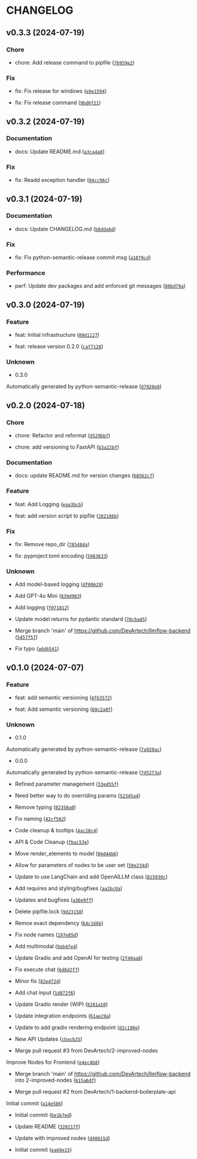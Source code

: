 # CHANGELOG

## v0.3.3 (2024-07-19)

### Chore

* chore: Add release command to pipfile ([`7b959e2`](https://github.com/DevArtech/llmflow-backend/commit/7b959e23f293f38785e46666807fee81cfa1c15b))

### Fix

* fix: Fix release for windows ([`e9e1594`](https://github.com/DevArtech/llmflow-backend/commit/e9e159471a0b408a3baa477787a476168092eed0))

* fix: Fix release command ([`9bd6f21`](https://github.com/DevArtech/llmflow-backend/commit/9bd6f211be2e69b40e07bdb2914d7533174255ce))

## v0.3.2 (2024-07-19)

### Documentation

* docs: Update README.md ([`a3ca4a8`](https://github.com/DevArtech/llmflow-backend/commit/a3ca4a879d956ba08c01242a2f22ec0638b978e1))

### Fix

* fix: Readd exception handler ([`04cc96c`](https://github.com/DevArtech/llmflow-backend/commit/04cc96c1e87546f186e695017562ee8a2f8040ec))

## v0.3.1 (2024-07-19)

### Documentation

* docs: Update CHANGELOG.md ([`b8dda6d`](https://github.com/DevArtech/llmflow-backend/commit/b8dda6d2fd9b90b8afe2f3baa3f1a0f71a93071c))

### Fix

* fix: Fix python-semantic-release commit msg ([`a1879cd`](https://github.com/DevArtech/llmflow-backend/commit/a1879cda1b80dbfbc54a9410fbd0ad0a4dd17780))

### Performance

* perf: Update dev packages and add enforced git messages ([`80bd79a`](https://github.com/DevArtech/llmflow-backend/commit/80bd79a624d0f6dfa407c4e6aa4382a2ef83a5a2))

## v0.3.0 (2024-07-19)

### Feature

* feat: Initial infrastructure ([`09d1127`](https://github.com/DevArtech/llmflow-backend/commit/09d1127e6714253ee0f6aa8f6c30badea08b10bc))

* feat: release version 0.2.0 ([`caf7128`](https://github.com/DevArtech/llmflow-backend/commit/caf7128361a412d10f2a6184d48622f90cd76327))

### Unknown

* 0.3.0

Automatically generated by python-semantic-release ([`d7920e0`](https://github.com/DevArtech/llmflow-backend/commit/d7920e08b3e1a617e63dcfdd9bc85e2c3300d696))

## v0.2.0 (2024-07-18)

### Chore

* chore: Refactor and reformat ([`d529bbf`](https://github.com/DevArtech/llmflow-backend/commit/d529bbfd8698b4d81fb03c502545999b4245d31c))

* chore: add versioning to FastAPI ([`b3a22bf`](https://github.com/DevArtech/llmflow-backend/commit/b3a22bf80dd613619bdb3315ad19549c7e06eff0))

### Documentation

* docs: update README.md for version changes ([`68562c7`](https://github.com/DevArtech/llmflow-backend/commit/68562c73baae7b921101b79f266f93ef5950758c))

### Feature

* feat: Add Logging ([`eaa3bcb`](https://github.com/DevArtech/llmflow-backend/commit/eaa3bcb7e850b5c4c15d285e74926c7cf54a5935))

* feat: add version script to pipfile ([`282186b`](https://github.com/DevArtech/llmflow-backend/commit/282186bf855f4fbff3a0cb17d3a0229388f5a565))

### Fix

* fix: Remove repo_dir ([`785484a`](https://github.com/DevArtech/llmflow-backend/commit/785484a6e4638ba66d16f28e9d7875613d1e9dc4))

* fix: pyproject.toml encoding ([`5983633`](https://github.com/DevArtech/llmflow-backend/commit/598363360fedc60fc87ab2f6f1017ac4d263b179))

### Unknown

* Add model-based logging ([`df00629`](https://github.com/DevArtech/llmflow-backend/commit/df00629c96d8caad0300f0f225507f086148cba1))

* Add GPT-4o Mini ([`839d983`](https://github.com/DevArtech/llmflow-backend/commit/839d983ccc3a65c4f2724b1c83f4f730e210b75a))

* Add logging ([`f071812`](https://github.com/DevArtech/llmflow-backend/commit/f071812f55f31e45fc5af21e2a420d5d2d77a8fc))

* Update model returns for pydantic standard ([`70cba45`](https://github.com/DevArtech/llmflow-backend/commit/70cba456a5a76e2051517b9b90d81b8bba06d852))

* Merge branch &#39;main&#39; of https://github.com/DevArtech/llmflow-backend ([`5457f57`](https://github.com/DevArtech/llmflow-backend/commit/5457f5771dc9e156c0c134eb8ac9f5331b0ede0d))

* Fix typo ([`a6d6541`](https://github.com/DevArtech/llmflow-backend/commit/a6d6541bb6b4088ee91e2b516b3e0f21e52762af))

## v0.1.0 (2024-07-07)

### Feature

* feat: add semantic versioning ([`4f63572`](https://github.com/DevArtech/llmflow-backend/commit/4f63572aebf941facb645c4c33bbca5db481b36b))

* feat: Add semantic versioning ([`69c2a0f`](https://github.com/DevArtech/llmflow-backend/commit/69c2a0f7d4e968d7f1a48888584e0c32fdb08963))

### Unknown

* 0.1.0

Automatically generated by python-semantic-release ([`7a920ac`](https://github.com/DevArtech/llmflow-backend/commit/7a920ac42d01169a34a8cf01ee8e3a667f77462f))

* 0.0.0

Automatically generated by python-semantic-release ([`7d52f3a`](https://github.com/DevArtech/llmflow-backend/commit/7d52f3ae3b0f953d4b7dab302ec47d1345fb99a2))

* Refined parameter management ([`33ed55f`](https://github.com/DevArtech/llmflow-backend/commit/33ed55f8283546c7508d48db8635425d99b7e196))

* Need better way to do overriding params ([`52345a4`](https://github.com/DevArtech/llmflow-backend/commit/52345a4b6a79e66e30cb18f5e044bb0acd02dc31))

* Remove typing ([`82350a0`](https://github.com/DevArtech/llmflow-backend/commit/82350a0f34de4710b716833a864189d162166ac0))

* Fix naming ([`42cf582`](https://github.com/DevArtech/llmflow-backend/commit/42cf582c7f4d1cc46e07e14426c9eee2284bb1ae))

* Code cleanup &amp; tooltips ([`4ac28c4`](https://github.com/DevArtech/llmflow-backend/commit/4ac28c4bd93a6c075a45d8bc8ba7a15ad8a82509))

* API &amp; Code Cleanup ([`fbac53e`](https://github.com/DevArtech/llmflow-backend/commit/fbac53ebffd76bee8ebd0f4885183eb5dbf3b129))

* Move render_elements to model ([`04d44b6`](https://github.com/DevArtech/llmflow-backend/commit/04d44b692caafd53138c69984537fc93ca10b211))

* Allow for parameters of nodes to be user set ([`50e234d`](https://github.com/DevArtech/llmflow-backend/commit/50e234dc3ceb1ece2625210ce585a3fd50d6910a))

* Update to use LangChain and add OpenAILLM class ([`815930c`](https://github.com/DevArtech/llmflow-backend/commit/815930c8b4807460942341e3c70be26659fe9a9f))

* Add requires and styling/bugfixes ([`aa2bc0a`](https://github.com/DevArtech/llmflow-backend/commit/aa2bc0a481171e191e33c257f9be8077ff436362))

* Updates and bugfixes ([`a36e9ff`](https://github.com/DevArtech/llmflow-backend/commit/a36e9ff1f26fd8a2c70a9c0801e7760bb69665f5))

* Delete pipfile.lock ([`9d23158`](https://github.com/DevArtech/llmflow-backend/commit/9d231586f3851c4c6d0a0e4474afccd4247c2b50))

* Remoe exact dependency ([`64c166b`](https://github.com/DevArtech/llmflow-backend/commit/64c166be986a688a322ef1cdb819ae0f423df98e))

* Fix node names ([`197e85d`](https://github.com/DevArtech/llmflow-backend/commit/197e85d7ed3aeac93796acab261bc0c87d5b7bd9))

* Add multimodal ([`9ab4fe4`](https://github.com/DevArtech/llmflow-backend/commit/9ab4fe4c7bd468ed6cdcdaaeab69cccc4ed51b18))

* Update Gradio and add OpenAI for testing ([`2f40aa8`](https://github.com/DevArtech/llmflow-backend/commit/2f40aa85485d8b268d18c42e2320ff3ece589736))

* Fix execute chat ([`6d8d2f7`](https://github.com/DevArtech/llmflow-backend/commit/6d8d2f76293b1763c731e4b3b694948596a122d4))

* Minor fix ([`82e4f24`](https://github.com/DevArtech/llmflow-backend/commit/82e4f24f55b799f70d3c24a126a4c77aed4cecf3))

* Add chat input ([`1d872f6`](https://github.com/DevArtech/llmflow-backend/commit/1d872f626cda18cb5d9bca695f3d9a395e45d067))

* Update Gradio render (WIP) ([`8281a10`](https://github.com/DevArtech/llmflow-backend/commit/8281a10e34980b571956a3f241634894ebe8cc38))

* Update integration endpoints ([`61ae29a`](https://github.com/DevArtech/llmflow-backend/commit/61ae29a0589754c8cf2dc2ed788bcca7acb451ca))

* Update to add gradio rendering endpoint ([`d2c180e`](https://github.com/DevArtech/llmflow-backend/commit/d2c180ee193cebae7ce385d9af07a10499cfd76a))

* New API Updates ([`cbacb25`](https://github.com/DevArtech/llmflow-backend/commit/cbacb254ea081a81306bef14476215478bf4af07))

* Merge pull request #3 from DevArtech/2-improved-nodes

Improve Nodes for Frontend ([`e4ec4b8`](https://github.com/DevArtech/llmflow-backend/commit/e4ec4b8b00b1d06806d1129e8ad857502ba21fdc))

* Merge branch &#39;main&#39; of https://github.com/DevArtech/llmflow-backend into 2-improved-nodes ([`615a6df`](https://github.com/DevArtech/llmflow-backend/commit/615a6dfe8bcc881437dffe200243f95eb8f28a6f))

* Merge pull request #2 from DevArtech/1-backend-boilerplate-api

Initial commit ([`a14e586`](https://github.com/DevArtech/llmflow-backend/commit/a14e58602d68e086dde1c57e028438990c25bb7b))

* Initial commit ([`6e1b7ed`](https://github.com/DevArtech/llmflow-backend/commit/6e1b7edc91d240f51363ef0a3203ab259ea95fab))

* Update README ([`320217f`](https://github.com/DevArtech/llmflow-backend/commit/320217f4247266faf5db31af79a7c84b7b63b163))

* Update with improved nodes ([`d48615d`](https://github.com/DevArtech/llmflow-backend/commit/d48615d3ae28390e5b77c5aae9cd48a914d64e56))

* Initial commit ([`ea69e15`](https://github.com/DevArtech/llmflow-backend/commit/ea69e15bd176184d454b8b3fe2ddb3d90d2d03d5))
